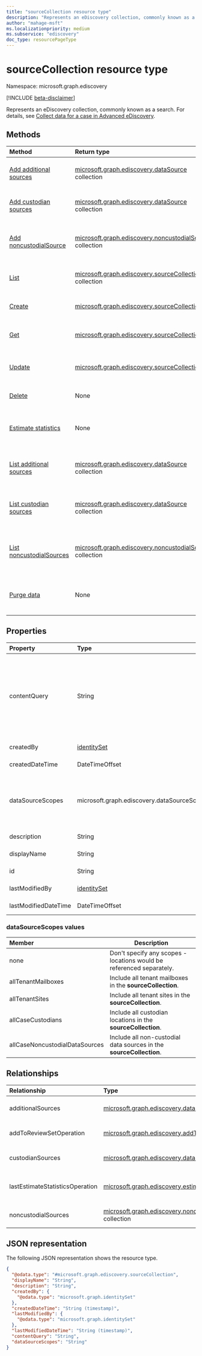 ```yaml
---
title: "sourceCollection resource type"
description: "Represents an eDiscovery collection, commonly known as a search."
author: "mahage-msft"
ms.localizationpriority: medium
ms.subservice: "ediscovery"
doc_type: resourcePageType
---
```


# sourceCollection resource type

Namespace: microsoft.graph.ediscovery

[!INCLUDE [beta-disclaimer](../../includes/beta-disclaimer.md)]

Represents an eDiscovery collection, commonly known as a search. For details, see [Collect data for a case in Advanced eDiscovery](/microsoft-365/compliance/collecting-data-for-ediscovery).

## Methods

|Method|Return type|Description|
|:---|:---|:---|
|[Add additional sources](../api/ediscovery-sourcecollection-post-additionalsources.md)|[microsoft.graph.ediscovery.dataSource](../resources/ediscovery-datasource.md) collection|Add an additional **dataSource** object to the source collection.|
|[Add custodian sources](../api/ediscovery-sourcecollection-post-custodiansources.md)|[microsoft.graph.ediscovery.dataSource](../resources/ediscovery-datasource.md) collection|Add a custodian **dataSource** object to the source collection.|
|[Add noncustodialSource](../api/ediscovery-sourcecollection-post-noncustodialsources.md)|[microsoft.graph.ediscovery.noncustodialSource](../resources/ediscovery-noncustodialdatasource.md) collection|Add a non-custodial source **noncustodialSource** object to the source collection.|
|[List](../api/ediscovery-case-list-sourcecollections.md)|[microsoft.graph.ediscovery.sourceCollection](../resources/ediscovery-sourcecollection.md) collection|Get a list of the **sourceCollection** objects and their properties.|
|[Create](../api/ediscovery-case-post-sourcecollections.md)|[microsoft.graph.ediscovery.sourceCollection](../resources/ediscovery-sourcecollection.md)|Create a new **sourceCollection** object.|
|[Get](../api/ediscovery-sourcecollection-get.md)|[microsoft.graph.ediscovery.sourceCollection](../resources/ediscovery-sourcecollection.md)|Read the properties and relationships of a **sourceCollection** object.|
|[Update](../api/ediscovery-sourcecollection-update.md)|[microsoft.graph.ediscovery.sourceCollection](../resources/ediscovery-sourcecollection.md)|Update the properties of a **sourceCollection** object.|
|[Delete](../api/ediscovery-sourcecollection-delete.md)|None|Delete a **sourceCollection** object.|
|[Estimate statistics](../api/ediscovery-sourcecollection-estimatestatistics.md)|None|Run an estimate of the number of emails and documents in the source collection.|
|[List additional sources](../api/ediscovery-sourcecollection-list-additionalsources.md)|[microsoft.graph.ediscovery.dataSource](../resources/ediscovery-datasource.md) collection|Get a list of additional **dataSource** objects associated with a source collection.|
|[List custodian sources](../api/ediscovery-sourcecollection-list-custodiansources.md)|[microsoft.graph.ediscovery.dataSource](../resources/ediscovery-datasource.md) collection|Get a list of custodian **dataSource** objects associated with a source collection.|
|[List noncustodialSources](../api/ediscovery-sourcecollection-list-noncustodialsources.md)|[microsoft.graph.ediscovery.noncustodialSource](../resources/ediscovery-noncustodialdatasource.md) collection|Get a list of non-custodial sources **noncustodialSource** objects associated with a source collection.|
|[Purge data](../api/ediscovery-sourcecollection-purgedata.md)|None|Run a purge data operation on the Teams data contained in the source collection.|

## Properties

|Property|Type|Description|
|:---|:---|:---|
|contentQuery|String|The query string in KQL (Keyword Query Language) query. For details, see [Keyword queries and search conditions for Content Search and eDiscovery](/microsoft-365/compliance/keyword-queries-and-search-conditions). You can refine searches by using fields paired with values; for example, *subject:"Quarterly Financials" AND Date>=06/01/2016 AND Date<=07/01/2016*.|
|createdBy|[identitySet](../resources/identityset.md)|The user who created the **sourceCollection**.|
|createdDateTime|DateTimeOffset|The date and time the **sourceCollection** was created.|
|dataSourceScopes|microsoft.graph.ediscovery.dataSourceScopes|When specified, the collection spans across a service for an entire workload. Possible values are: `none`, `allTenantMailboxes`, `allTenantSites`, `allCaseCustodians`, `allCaseNoncustodialDataSources`.|
|description|String|The description of the **sourceCollection**.|
|displayName|String|The display name of the **sourceCollection**.|
|id|String| The ID for the **sourceCollection**. Read-only. |
|lastModifiedBy|[identitySet](../resources/identityset.md)|The last user who modified the **sourceCollection**.|
|lastModifiedDateTime|DateTimeOffset|The last date and time the **sourceCollection** was modified.|

### dataSourceScopes values

|Member|Description|
|:----|-----------|
|none|Don't specify any scopes - locations would be referenced separately.|
|allTenantMailboxes|Include all tenant mailboxes in the **sourceCollection**.|
|allTenantSites|Include all tenant sites in the **sourceCollection**.|
|allCaseCustodians|Include all custodian locations in the **sourceCollection**.|
|allCaseNoncustodialDataSources|Include all non-custodial data sources in the **sourceCollection**.|

## Relationships

|Relationship|Type|Description|
|:---|:---|:---|
|additionalSources|[microsoft.graph.ediscovery.dataSource](../resources/ediscovery-datasource.md) collection|Adds an additional source to the **sourceCollection**.|
|addToReviewSetOperation|[microsoft.graph.ediscovery.addToReviewSetOperation](../resources/ediscovery-addtoreviewsetoperation.md)|Adds the results of the **sourceCollection** to the specified **reviewSet**.|
|custodianSources|[microsoft.graph.ediscovery.dataSource](../resources/ediscovery-datasource.md) collection|**Custodian** sources that are included in the **sourceCollection**.|
|lastEstimateStatisticsOperation|[microsoft.graph.ediscovery.estimateStatisticsOperation](../resources/ediscovery-estimatestatisticsoperation.md)|The last estimate operation associated with the **sourceCollection**.|
|noncustodialSources|[microsoft.graph.ediscovery.noncustodialDataSource](../resources/ediscovery-noncustodialdatasource.md) collection|**noncustodialDataSource** sources that are included in the **sourceCollection**|

## JSON representation

The following JSON representation shows the resource type.
<!-- {
  "blockType": "resource",
  "keyProperty": "id",
  "@odata.type": "microsoft.graph.ediscovery.sourceCollection",
  "openType": false
}
-->

``` json
{
  "@odata.type": "#microsoft.graph.ediscovery.sourceCollection",
  "displayName": "String",
  "description": "String",
  "createdBy": {
    "@odata.type": "microsoft.graph.identitySet"
  },
  "createdDateTime": "String (timestamp)",
  "lastModifiedBy": {
    "@odata.type": "microsoft.graph.identitySet"
  },
  "lastModifiedDateTime": "String (timestamp)",
  "contentQuery": "String",
  "dataSourceScopes": "String"
}
```